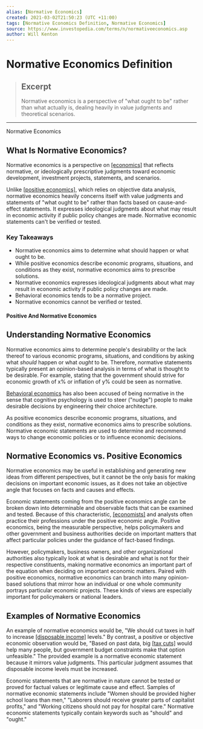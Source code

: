 ```yaml
---
alias: [Normative Economics]
created: 2021-03-02T21:50:23 (UTC +11:00)
tags: [Normative Economics Definition, Normative Economics]
source: https://www.investopedia.com/terms/n/normativeeconomics.asp
author: Will Kenton
---
```


# Normative Economics Definition

> ## Excerpt
> Normative economics is a perspective of "what ought to be" rather than what actually is, dealing heavily in value judgments and theoretical scenarios.

---

Normative Economics
## What Is Normative Economics?

Normative economics is a perspective on [[economics]](https://www.investopedia.com/terms/e/economics.asp) that reflects normative, or ideologically prescriptive judgments toward economic development, investment projects, statements, and scenarios.

Unlike [[positive economics]](https://www.investopedia.com/terms/p/positiveeconomics.asp), which relies on objective data analysis, normative economics heavily concerns itself with value judgments and statements of "what ought to be" rather than facts based on cause-and-effect statements. It expresses ideological judgments about what may result in economic activity if public policy changes are made. Normative economic statements can't be verified or tested.

### Key Takeaways

-   Normative economics aims to determine what should happen or what ought to be.
-   While positive economics describe economic programs, situations, and conditions as they exist, normative economics aims to prescribe solutions.
-   Normative economics expresses ideological judgments about what may result in economic activity if public policy changes are made.
-   Behavioral economics tends to be a normative project.
-   Normative economics cannot be verified or tested.

#### Positive And Normative Economics

## Understanding Normative Economics

Normative economics aims to determine people's desirability or the lack thereof to various economic programs, situations, and conditions by asking what _should_ happen or what _ought_ to be. Therefore, normative statements typically present an opinion-based analysis in terms of what is thought to be desirable. For example, stating that the government should strive for economic growth of x% or inflation of y% could be seen as normative.

[Behavioral economics](https://www.investopedia.com/terms/b/behavioraleconomics.asp) has also been accused of being normative in the sense that cognitive psychology is used to steer ("nudge") people to make desirable decisions by engineering their choice architecture.

As positive economics describe economic programs, situations, and conditions as they exist, normative economics aims to prescribe solutions. Normative economic statements are used to determine and recommend ways to change economic policies or to influence economic decisions.

## Normative Economics vs. Positive Economics

Normative economics may be useful in establishing and generating new ideas from different perspectives, but it cannot be the only basis for making decisions on important economic issues, as it does not take an objective angle that focuses on facts and causes and effects.

Economic statements coming from the positive economics angle can be broken down into determinable and observable facts that can be examined and tested. Because of this characteristic, [[economists]](https://www.investopedia.com/terms/e/economist.asp) and analysts often practice their professions under the positive economic angle. Positive economics, being the measurable perspective, helps policymakers and other government and business authorities decide on important matters that affect particular policies under the guidance of fact-based findings.

However, policymakers, business owners, and other organizational authorities also typically look at what is desirable and what is not for their respective constituents, making normative economics an important part of the equation when deciding on important economic matters. Paired with positive economics, normative economics can branch into many opinion-based solutions that mirror how an individual or one whole community portrays particular economic projects. These kinds of views are especially important for policymakers or national leaders.

## Examples of Normative Economics

An example of normative economics would be, "We should cut taxes in half to increase [[disposable income]](https://www.investopedia.com/terms/d/disposableincome.asp) levels." By contrast, a positive or objective economic observation would be, "Based on past data, big [[tax cuts]](https://www.investopedia.com/articles/07/tax_cuts.asp) would help many people, but government budget constraints make that option unfeasible." The provided example is a normative economic statement because it mirrors value judgments. This particular judgment assumes that disposable income levels must be increased.

Economic statements that are normative in nature cannot be tested or proved for factual values or legitimate cause and effect. Samples of normative economic statements include "Women should be provided higher school loans than men," "Laborers should receive greater parts of capitalist profits," and "Working citizens should not pay for hospital care." Normative economic statements typically contain keywords such as "should" and "ought."
